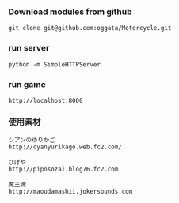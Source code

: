 ### Download modules from github ###
    git clone git@github.com:oggata/Motorcycle.git

### run server ###
    python -m SimpleHTTPServer

### run game ###
    http://localhost:8000

### 使用素材 ###

	シアンのゆりかご
	http://cyanyurikago.web.fc2.com/

	ぴぽや
	http://piposozai.blog76.fc2.com

	魔王魂
	http://maoudamashii.jokersounds.com
